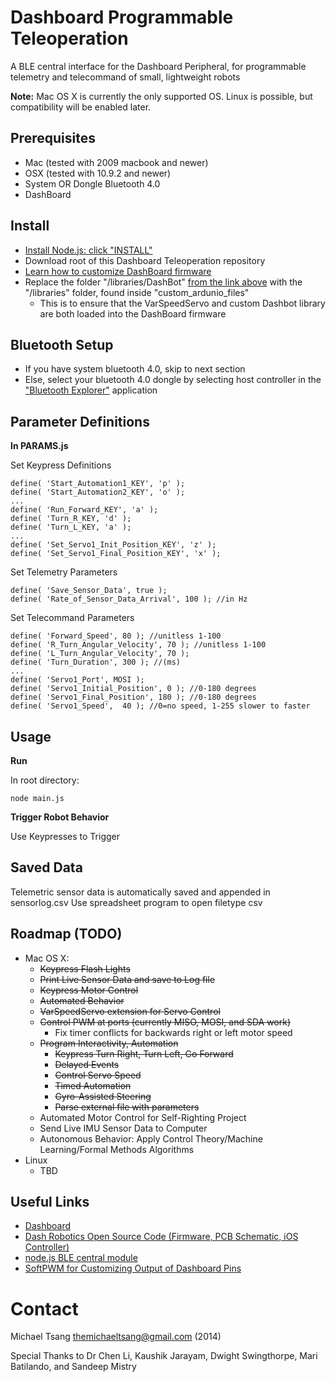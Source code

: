 Dashboard Programmable Teleoperation
====================================

A BLE central interface for the Dashboard Peripheral, for programmable telemetry and telecommand of small, lightweight robots


__Note:__ Mac OS X is currently the only supported OS. Linux is possible, but compatibility will be enabled later.

Prerequisites
-----------

* Mac (tested with 2009 macbook and newer)
* OSX (tested with 10.9.2 and newer)
* System OR Dongle Bluetooth 4.0 
* DashBoard

Install
-------
* [Install Node.js: click "INSTALL"](http://nodejs.org/)
* Download root of this Dashboard Teleoperation repository
* [Learn how to customize DashBoard firmware](https://github.com/DashRobotics/dashboard-v1.0-firmware/tree/master/arduino%20files)
* Replace the folder "/libraries/DashBot" [from the link above](https://github.com/DashRobotics/dashboard-v1.0-firmware/tree/master/arduino%20files) with the "/libraries" folder, found inside "custom_ardunio_files"
    * This is to ensure that the VarSpeedServo and custom Dashbot library are both loaded into the DashBoard firmware

Bluetooth Setup
---------------
* If you have system bluetooth 4.0, skip to next section
* Else, select your bluetooth 4.0 dongle by selecting host controller in the ["Bluetooth Explorer"](http://www.geekguides.co.uk/414/how-to-select-a-bluetooth-adapter-in-os-x/) application   

Parameter Definitions
---------------------
__In PARAMS.js__

Set Keypress Definitions

    define( 'Start_Automation1_KEY', 'p' );
    define( 'Start_Automation2_KEY', 'o' );
    ...
    define( 'Run_Forward_KEY', 'a' );
    define( 'Turn_R_KEY, 'd' );
    define( 'Turn_L_KEY, 'a' );
    ...  
    define( 'Set_Servo1_Init_Position_KEY', 'z' );
    define( 'Set_Servo1_Final_Position_KEY', 'x' );


Set Telemetry Parameters

    define( 'Save_Sensor_Data', true );
    define( 'Rate_of_Sensor_Data_Arrival', 100 ); //in Hz

Set Telecommand Parameters

    define( 'Forward_Speed', 80 ); //unitless 1-100
    define( 'R_Turn_Angular_Velocity', 70 ); //unitless 1-100
    define( 'L_Turn_Angular_Velocity', 70 );
    define( 'Turn_Duration', 300 ); //(ms)
    ...
    define( 'Servo1_Port', MOSI );
    define( 'Servo1_Initial_Position', 0 ); //0-180 degrees
    define( 'Servo1_Final_Position', 180 ); //0-180 degrees
    define( 'Servo1_Speed',  40 ); //0=no speed, 1-255 slower to faster


Usage
-----
__Run__

In root directory:
   
    node main.js 
   
__Trigger Robot Behavior__

Use Keypresses to Trigger

Saved Data
-----------
Telemetric sensor data is automatically saved and appended in sensorlog.csv
Use spreadsheet program to open filetype csv 

Roadmap (TODO)
-------------
 * Mac OS X:
    * ~~Keypress Flash Lights~~
    * ~~Print Live Sensor Data and save to Log file~~
    * ~~Keypress Motor Control~~
    * ~~Automated Behavior~~ 
    * ~~VarSpeedServo extension for Servo Control~~
	* ~~Control PWM at ports (currently MISO, MOSI, and SDA work)~~
        * Fix timer conflicts for backwards right or left motor speed
    * ~~Program Interactivity, Automation~~
        * ~~Keypress Turn Right, Turn Left, Go Forward~~
        * ~~Delayed Events~~
        * ~~Control Servo Speed~~
        * ~~Timed Automation~~
        * ~~Gyro-Assisted Steering~~
        * ~~Parse external file with parameters~~
    * Automated Motor Control for Self-Righting Project
    * Send Live IMU Sensor Data to Computer
    * Autonomous Behavior: Apply Control Theory/Machine Learning/Formal Methods Algorithms  
 * Linux 
    * TBD

Useful Links
------------
 * [Dashboard](http://dashrobotics.com/collections/frontpage/products/dashboard-rdk)
 * [Dash Robotics Open Source Code (Firmware, PCB Schematic, iOS Controller)](https://github.com/DashRobotics)
 * [node.js BLE central module](https://github.com/sandeepmistry/noble)
 * [SoftPWM for Customizing Output of Dashboard Pins](https://code.google.com/p/rogue-code/wiki/SoftPWMLibraryDocumentation)

Contact
=======

Michael Tsang <themichaeltsang@gmail.com> (2014)


Special Thanks to Dr Chen Li, Kaushik Jarayam, Dwight Swingthorpe, Mari Batilando, and Sandeep Mistry
